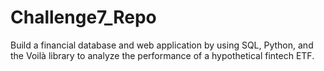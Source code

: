 # Challenge7_Repo
Build a financial database and web application by using SQL, Python, and the Voilà library to analyze the performance of a hypothetical fintech ETF.
